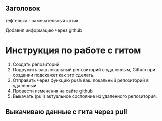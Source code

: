 ## Заголовок

тефтелька - замечательный котик

Добавил информацию через github

# Инструкция по работе с гитом
1. Создать репозиторий
2. Подружить ваш локальный репозиторий с удаленным, Github при создании подскажет как это сделать.
3. Отправить через функцию push ваш локальный репозиторий в удаленный.
4. Провести изменения на сайте github
5. Выкачать (pull) актуальное состояние из удаленного репозитория.

## Выкачиваю данные с гита через pull
